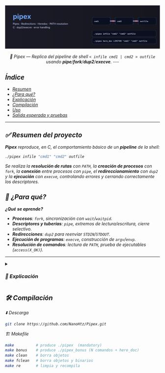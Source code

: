 <!-- ===================== BANNER ===================== -->
<p align="center">
  <img src="https://raw.githubusercontent.com/NanoHtz/Assets/main/pipex/banner.svg" alt="Pipex banner">
</p>

<p align="center"><i>🧵 Pipex — Replica del pipeline de shell <code>&lt; infile cmd1 | cmd2 &gt; outfile</code> usando <b>pipe</b>/<b>fork</b>/<b>dup2</b>/<b>execve</b>.
---

## Índice
- [Resumen](#resumen)
- [¿Para qué?](#para-que)
- [Explicación](#explicacion)
- [Compilación](#compilacion)
- [Uso](#uso)
- [Salida esperada y pruebas](#salida)

---
<a id="resumen"></a>
## ✅ Resumen del proyecto<br>

**Pipex** reproduce, en C, el comportamiento básico de un **pipeline** de la shell:
```bash
./pipex infile "cmd1" "cmd2" outfile
```
Se realiza la **resolución de rutas** con `PATH`, la **creación de procesos** con `fork`, la **conexión** entre procesos con `pipe`, el **redireccionamiento** con `dup2` y la **ejecución** con `execve`, controlando errores y cerrando correctamente los descriptores.
<a id="para-que"></a>
## 🧩 ¿Para qué?

**¿Qué se aprende?**
- **Procesos**: `fork`, sincronización con `wait`/`waitpid`.
- **Descriptores y tuberías**: `pipe`, extremos de lectura/escritura, cierre selectivo.
- **Redirecciones**: `dup2` para reenviar `STDIN`/`STDOUT`.
- **Ejecución de programas**: `execve`, construcción de `argv`/`envp`.
- **Resolución de comandos**: lectura de `PATH`, prueba de ejecutables (`access(X_OK)`).

---

<a id="explicacion"></a>
<details>
  <summary><h3>📝 Explicación</h3></summary>

### 🔌 Tuberías y duplicación de FDs
- `pipe(fd)` crea dos extremos: `fd[0]` (lectura) y `fd[1]` (escritura).
- `dup2(old, new)` redirige `new` hacia `old`. Tras duplicar, puedes **cerrar** el original.
- Cada proceso debe **cerrar** todos los FDs que **no usa** para evitar bloqueos (lectores que nunca ven EOF).

### 🧭 Flujo
Equivalente a: `< infile cmd1 | cmd2 > outfile`

1) **Abrir** ficheros  
   - `infile`: `open(..., O_RDONLY)`  
   - `outfile`: `open(..., O_CREAT|O_TRUNC|O_WRONLY, 0644)`

2) **Crear** `pipe(p)`  

3) **fork #1 (hijo A → cmd1)**  
   - `dup2(infile, STDIN_FILENO)`  
   - `dup2(p[1], STDOUT_FILENO)`  
   - **Cerrar**: `infile`, ambos `p[]`, `outfile` (no lo usa)  
   - **execve** de `cmd1` (tras resolver PATH)  

4) **fork #2 (hijo B → cmd2)**  
   - `dup2(p[0], STDIN_FILENO)`  
   - `dup2(outfile, STDOUT_FILENO)`  
   - **Cerrar**: `outfile`, ambos `p[]`, `infile`  
   - **execve** de `cmd2`  

5) **Padre**  
   - Cierra **todos** los FDs (`infile`, `outfile`, `p[0]`, `p[1]`)  
   - `waitpid` a los hijos y propaga un código de salida coherente (p. ej. el del último comando)
   - 
</details>

<a id="compilacion"></a>
## 🛠️ Compilación
⬇️ Descarga

```bash
git clone https://github.com/NanoHtz/Pipex.git
```
🏗️ Makefile
```bash
make          # produce ./pipex  (mandatory)
make bonus    # produce ./pipex_bonus (N comandos + here_doc)
make clean    # borra objetos
make fclean   # borra objetos y binarios
make re       # limpia y recompila
```

